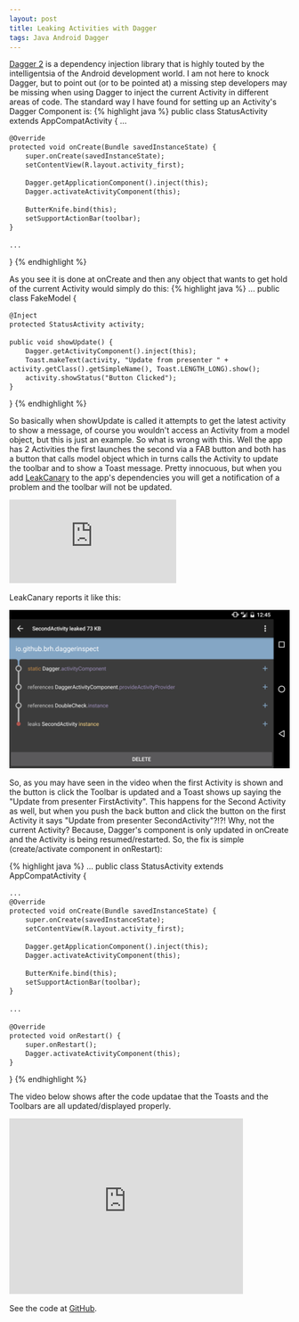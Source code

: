 ```yaml
---
layout: post
title: Leaking Activities with Dagger
tags: Java Android Dagger
---
```


[Dagger 2](https://github.com/google/dagger) is a dependency injection library that is highly touted by the intelligentsia of the Android development world.  I am not here to knock Dagger, but to point out (or to be pointed at) a missing step developers may be missing when using Dagger to inject the current Activity in different areas of code.  The standard way I have found for setting up an Activity's Dagger Component is:
{% highlight java %}
public class StatusActivity extends AppCompatActivity {
    ...
	
    @Override
    protected void onCreate(Bundle savedInstanceState) {
        super.onCreate(savedInstanceState);
        setContentView(R.layout.activity_first);

        Dagger.getApplicationComponent().inject(this);
        Dagger.activateActivityComponent(this);

        ButterKnife.bind(this);
        setSupportActionBar(toolbar);
    }

    ...
}
{% endhighlight %}

As you see it is done at onCreate and then any object that wants to get hold of the current Activity would simply do this:
{% highlight java %}
...
public class FakeModel {

    @Inject
    protected StatusActivity activity;

    public void showUpdate() {
        Dagger.getActivityComponent().inject(this);
        Toast.makeText(activity, "Update from presenter " + activity.getClass().getSimpleName(), Toast.LENGTH_LONG).show();
        activity.showStatus("Button Clicked");
    }
}
{% endhighlight %}

So basically when showUpdate is called it attempts to get the latest activity to show a message, of course you wouldn't access an Activity from a model object, but this is just an example.  So what is wrong with this.  Well the app has 2 Activities the first launches the second via a FAB button and both has a button that calls model object which in turns calls the Activity to update the toolbar and to show a Toast message.  Pretty innocuous, but when you add [LeakCanary](https://github.com/square/leakcanary) to the app's dependencies you will get a notification of a problem and the toolbar will not be updated.
<p>
<iframe src="https://www.youtube.com/embed/fk_8EuZ0WdE" frameborder="0" allowfullscreen> </iframe>
</p>


LeakCanary reports it like this:

![Leak](/images/leaky/leak.png)

So, as you may have seen in the video when the first Activity is shown and the button is click the Toolbar is updated and a Toast shows up saying the "Update from presenter FirstActivity".  This happens for the Second Activity as well, but when you push the back button and click the button on the first Activity it says "Update from presenter SecondActivity"?!?!  Why, not the current Activity?  Because, Dagger's component is only updated in onCreate and the Activity is being resumed/restarted.  So, the fix is simple (create/activate component in onRestart):

{% highlight java %}
    ...
public class StatusActivity extends AppCompatActivity {

    ...
    @Override
    protected void onCreate(Bundle savedInstanceState) {
        super.onCreate(savedInstanceState);
        setContentView(R.layout.activity_first);

        Dagger.getApplicationComponent().inject(this);
        Dagger.activateActivityComponent(this);

        ButterKnife.bind(this);
        setSupportActionBar(toolbar);
    }
    
    ...

    @Override
    protected void onRestart() {
        super.onRestart();
        Dagger.activateActivityComponent(this);
    }
}
{% endhighlight %}

The video below shows after the code updatae that the Toasts and the Toolbars are all updated/displayed properly.  

<iframe width="420" height="315" src="https://www.youtube.com/embed/tJ4az0O_fAE" frameborder="0" allowfullscreen></iframe>

See the code at [<i class="fa fa-github" aria-hidden="true"></i> GitHub](https://github.com/brh/DaggerInspect).
